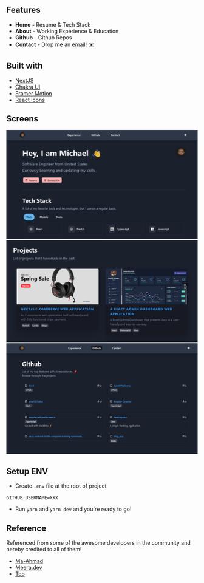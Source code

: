 ## Features
- **Home** - Resume & Tech Stack
- **About** - Working Experience & Education
- **Github** - Github Repos
- **Contact** - Drop me an email! ✉️

## Built with
- [NextJS](https://nextjs.org/)
- [Chakra UI](https://chakra-ui.com)
- [Framer Motion](https://www.framer.com/motion/)
- [React Icons](https://react-icons.github.io/react-icons/)

## Screens
![screen1](/screenshot/about.png)
![screen2](/screenshot/projects.png)
![screen3](/screenshot/github.png)

## Setup ENV
- Create `.env` file at the root of project
```
GITHUB_USERNAME=XXX
```
- Run `yarn` and `yarn dev` and you're ready to go!

## Reference 
Referenced from some of the awesome developers in the community and hereby credited to all of them!

- [Ma-Ahmad](https://github.com/MA-Ahmad/portfolio)
- [Meera.dev](https://github.com/meerbahadin/meera.dev)
- [Teo](https://github.com/WenLonG12345)
